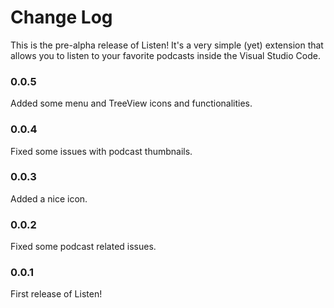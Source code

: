# Change Log
This is the pre-alpha release of Listen! It's a very simple (yet) extension that allows you to listen to your favorite podcasts inside the Visual Studio Code.

### 0.0.5
Added some menu and TreeView icons and functionalities.

### 0.0.4
Fixed some issues with podcast thumbnails.

### 0.0.3
Added a nice icon.
### 0.0.2
Fixed some podcast related issues.

### 0.0.1
First release of Listen!
